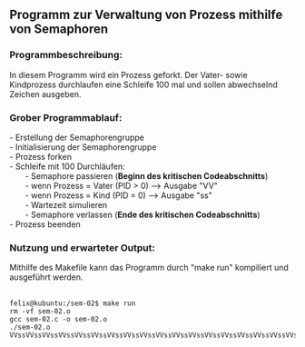 <h2>Programm zur Verwaltung von Prozess mithilfe von Semaphoren</h2>

<h3>Programmbeschreibung: </h3>
In diesem Programm wird ein Prozess geforkt. Der Vater- sowie Kindprozess durchlaufen eine Schleife 100 mal und sollen abwechselnd Zeichen ausgeben.
  
<h3>Grober Programmablauf: </h3>
- Erstellung der Semaphorengruppe <br>
- Initialisierung der Semaphorengruppe <br>
- Prozess forken <br>
- Schleife mit 100 Durchläufen: <br>
&nbsp;&nbsp;&nbsp;&nbsp;&nbsp;&nbsp; - Semaphore passieren (<b>Beginn des kritischen Codeabschnitts</b>) <br>
&nbsp;&nbsp;&nbsp;&nbsp;&nbsp;&nbsp; - wenn Prozess = Vater (PID > 0) --> Ausgabe "VV" <br>
&nbsp;&nbsp;&nbsp;&nbsp;&nbsp;&nbsp; - wenn Prozess = Kind (PID = 0) --> Ausgabe "ss" <br>
&nbsp;&nbsp;&nbsp;&nbsp;&nbsp;&nbsp; - Wartezeit simulieren <br>
&nbsp;&nbsp;&nbsp;&nbsp;&nbsp;&nbsp; - Semaphore verlassen (<b>Ende des kritischen Codeabschnitts</b>) <br>
- Prozess beenden 

<h3> Nutzung und erwarteter Output: </h3>
  Mithilfe des Makefile kann das Programm durch "make run" kompiliert und ausgeführt werden. <br> <br>
  
```
felix@kubuntu:/sem-02$ make run
rm -vf sem-02.o
gcc sem-02.c -o sem-02.o
./sem-02.o
VVssVVssVVssVVssVVssVVssVVssVVssVVssVVssVVssVVssVVssVVssVVssVVssVVssVVssVVssVVssVVssVVss
```
